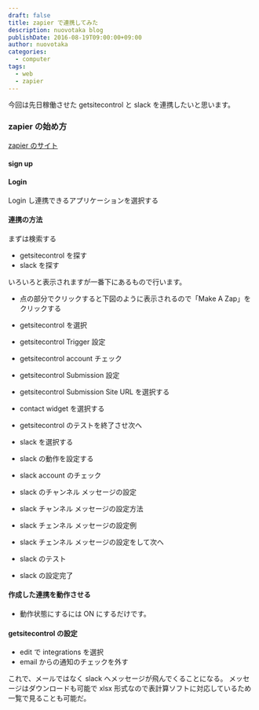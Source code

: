 ```yaml
---
draft: false
title: zapier で連携してみた
description: nuovotaka blog
publishDate: 2016-08-19T09:00:00+09:00
author: nuovotaka
categories:
  - computer
tags:
  - web
  - zapier
---
```


今回は先日稼働させた getsitecontrol と slack を連携したいと思います。

### zapier の始め方

[zapier のサイト](https://zapier.com)

#### sign up

#### Login

Login し連携できるアプリケーションを選択する

#### 連携の方法

まずは検索する

- getsitecontrol を探す
- slack を探す

いろいろと表示されますが一番下にあるもので行います。

- 点の部分でクリックすると下図のように表示されるので「Make A Zap」をクリックする

- getsitecontrol を選択
- getsitecontrol Trigger 設定
- getsitecontrol account チェック
- getsitecontrol Submission 設定
- getsitecontrol Submission Site URL を選択する
- contact widget を選択する
- getsitecontrol のテストを終了させ次へ

- slack を選択する
- slack の動作を設定する
- slack account のチェック
- slack のチャンネル メッセージの設定
- slack チャンネル メッセージの設定方法
- slack チェンネル メッセージの設定例
- slack チェンネル メッセージの設定をして次へ
- slack のテスト
- slack の設定完了

#### 作成した連携を動作させる

- 動作状態にするには ON にするだけです。

#### getsitecontrol の設定

- edit で integrations を選択
- email からの通知のチェックを外す

これで、メールではなく slack へメッセージが飛んでくることになる。
メッセージはダウンロードも可能で xlsx 形式なので表計算ソフトに対応しているため
一覧で見ることも可能だ。
